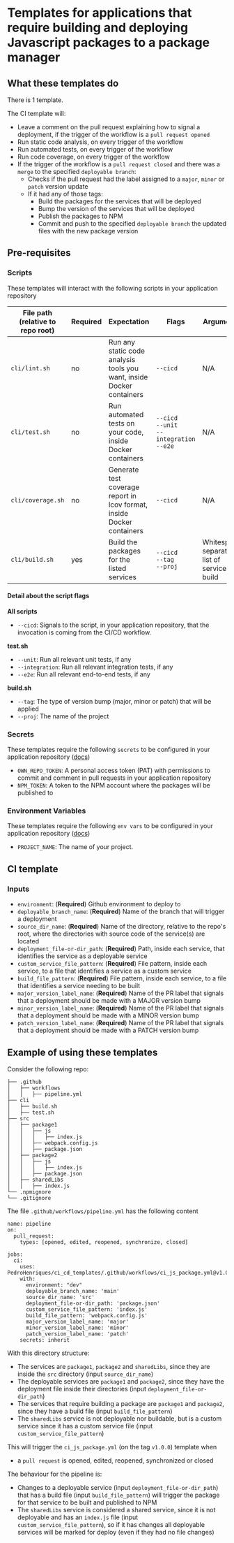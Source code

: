 # Templates for applications that require building and deploying Javascript packages to a package manager

## What these templates do

There is 1 template.

The CI template will:
- Leave a comment on the pull request explaining how to signal a deployment, if the trigger of the workflow is a `pull request opened`
- Run static code analysis, on every trigger of the workflow
- Run automated tests, on every trigger of the workflow
- Run code coverage, on every trigger of the workflow
- If the trigger of the workflow is a `pull request closed` and there was a `merge` to the specified `deployable branch`:
  - Checks if the pull request had the label assigned to a `major`, `minor` or `patch` version update
  - If it had any of those tags:
    - Build the packages for the services that will be deployed
    - Bump the version of the services that will be deployed
    - Publish the packages to NPM
    - Commit and push to the specified `deployable branch` the updated files with the new package version

## Pre-requisites

### Scripts

These templates will interact with the following scripts in your application repository

| File path (relative to repo root) | Required | Expectation | Flags | Arguments | Example invocation |
| ----------- | ----------- | ----------- | ----------- | ----------- | ----------- |
| `cli/lint.sh` | no | Run any static code analysis tools you want, inside Docker containers | `--cicd` | N/A | `sh cli/lint.sh --cicd` |
| `cli/test.sh` | no | Run automated tests on your code, inside Docker containers | `--cicd`<br>`--unit`<br>`--integration`<br>`--e2e` | N/A | `sh cli/test.sh --unit --cicd` |
| `cli/coverage.sh` | no | Generate test coverage report in lcov format, inside Docker containers | `--cicd` | N/A | `sh cli/coverage.sh --cicd` |
| `cli/build.sh` | yes | Build the packages for the listed services | `--cicd`<br>`--tag`<br>`--proj` | Whitespace separated list of services to build | `sh cli/build.sh --cicd --tag s6d5sdf --proj myProjectName notification identity` |

#### Detail about the script flags

**All scripts**
- `--cicd`: Signals to the script, in your application repository, that the invocation is coming from the CI/CD workflow.

**test.sh**
- `--unit`: Run all relevant unit tests, if any
- `--integration`: Run all relevant integration tests, if any
- `--e2e`: Run all relevant end-to-end tests, if any

**build.sh**
- `--tag`: The type of version bump (major, minor or patch) that will be applied
- `--proj`: The name of the project

### Secrets

These templates require the following `secrets` to be configured in your application repository ([docs](https://docs.github.com/en/actions/security-for-github-actions/security-guides/using-secrets-in-github-actions))
- `OWN_REPO_TOKEN`: A personal access token (PAT) with permissions to commit and comment in pull requests in your application repository
- `NPM_TOKEN`: A token to the NPM account where the packages will be published to

### Environment Variables

These templates require the following `env vars` to be configured in your application repository ([docs](https://docs.github.com/en/actions/writing-workflows/choosing-what-your-workflow-does/store-information-in-variables#creating-configuration-variables-for-a-repository))
- `PROJECT_NAME`: The name of your project.

## CI template

### Inputs
- `environment`: (**Required**) Github environment to deploy to
- `deployable_branch_name`: (**Required**) Name of the branch that will trigger a deployment
- `source_dir_name`: (**Required**) Name of the directory, relative to the repo's root, where the directories with source code of the service(s) are located
- `deployment_file-or-dir_path`: (**Required**) Path, inside each service, that identifies the service as a deployable service
- `custom_service_file_pattern`: (**Required**) File pattern, inside each service, to a file that identifies a service as a custom service
- `build_file_pattern`: (**Required**) File pattern, inside each service, to a file that identifies a service needing to be built
- `major_version_label_name`: (**Required**) Name of the PR label that signals that a deployment should be made with a MAJOR version bump
- `minor_version_label_name`: (**Required**) Name of the PR label that signals that a deployment should be made with a MINOR version bump
- `patch_version_label_name`: (**Required**) Name of the PR label that signals that a deployment should be made with a PATCH version bump

## Example of using these templates

Consider the following repo:
```
├── .github
│   ├── workflows
│   │   ├── pipeline.yml
├── cli
│   ├── build.sh
│   ├── test.sh
├── src
│   ├── package1
│   │   ├── js
│   │   │   ├── index.js
│   │   ├── webpack.config.js
│   │   ├── package.json
│   ├── package2
│   │   ├── js
│   │   │   ├── index.js
│   │   ├── package.json
│   ├── sharedLibs
│   │   ├── index.js
└── .npmignore
└── .gitignore
```

The file `.github/workflows/pipeline.yml` has the following content
```
name: pipeline
on:
  pull_request:
    types: [opened, edited, reopened, synchronize, closed]

jobs:
  ci:
    uses: PedroHenriques/ci_cd_templates/.github/workflows/ci_js_package.yml@v1.0.0
    with:
      environment: "dev"
      deployable_branch_name: 'main'
      source_dir_name: 'src'
      deployment_file-or-dir_path: 'package.json'
      custom_service_file_pattern: 'index.js'
      build_file_pattern: 'webpack.config.js'
      major_version_label_name: 'major'
      minor_version_label_name: 'minor'
      patch_version_label_name: 'patch'
    secrets: inherit
```

With this directory structure:
- The services are `package1`, `package2` and `sharedLibs`, since they are inside the `src` directory (input `source_dir_name`)
- The deployable services are `package1` and `package2`, since they have the deployment file inside their directories (input `deployment_file-or-dir_path`)
- The services that require building a package are `package1` and `package2`, since they have a build file (input `build_file_pattern`)
- The `sharedLibs` service is not deployable nor buildable, but is a custom service since it has a custom service file (input `custom_service_file_pattern`)

This will trigger the `ci_js_package.yml` (on the tag `v1.0.0`) template when
- a `pull request` is opened, edited, reopened, synchronized or closed

The behaviour for the pipeline is:
- Changes to a deployable service (input `deployment_file-or-dir_path`) that has a build file (input `build_file_pattern`) will trigger the package for that service to be built and published to NPM
- The `sharedLibs` service is considered a shared service, since it is not deployable and has an `index.js` file (input `custom_service_file_pattern`), so if it has changes all deployable services will be marked for deploy (even if they had no file changes)

